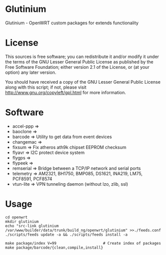 Glutinium
=========

Glutinium - OpenWRT custom packages for extends functionality


License
=======

This sources is free software; you can redistribute it and/or modify it under the terms of
the GNU Lesser General Public License as published by the Free Software Foundation;
either version 2.1 of the License, or (at your option) any later version.

You should have received a copy of the GNU Lesser General Public License along with this
script; if not, please visit http://www.gnu.org/copyleft/gpl.html for more information.


Software
========

* accel-ppp =>
* baoclone =>
* barcode => Utility to get data from event devices
* changemac =>
* fixsum => Fix atheros ath9k chipset EEPROM checksum
* flyavr => I2C protect device system
* flygps =>
* flypeek =>
* remserial => Bridge between a TCP/IP network and serial ports
* telemetry => AM2321, BH1750, BMP085, DS1621, INA219, LM75, PCF8591, PCF8574
* vtun-lite => VPN tunneling daemon (without lzo, zlib, ssl)


Usage
=====
	
	cd openwrt
	mkdir glutinium
	echo "src-link glutinium /var/www/builder/data/trunk/build_ng/openwrt/glutinium" >>./feeds.conf
	./scripts/feeds update -a && ./scripts/feeds install -a
	
	make package/index V=99                     # Create index of packages
	make package/barcode/{clean,compile,install}

